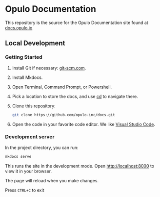 # Opulo Documentation

This repository is the source for the Opulo Documentation site found at [docs.opulo.io](https://docs.opulo.io)

## Local Development

### Getting Started

1. Install Git if necessary: [git-scm.com](https://git-scm.com/book/en/v2/Getting-Started-Installing-Git).
2. Install Mkdocs.
3. Open Terminal, Command Prompt, or Powershell.
4. Pick a location to store the docs, and use [cd](https://linuxhint.com/cd-command-in-terminal/) to navigate there.
5. Clone this repository:

    ```bash
    git clone https://github.com/opulo-inc/docs.git
    ```

6. Open the code in your favorite code editor. We like [Visual Studio Code](https://code.visualstudio.com/).

### Development server

In the project directory, you can run:

```bash
mkdocs serve
```

This runs the site in the development mode.
Open [http://localhost:8000](http://localhost:8000) to view it in your browser.

The page will reload when you make changes.

Press `CTRL+C` to exit
